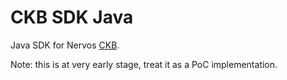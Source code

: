 # CKB SDK Java

Java SDK for Nervos [CKB](https://github.com/nervosnetwork/ckb).

Note: this is at very early stage, treat it as a PoC implementation.
